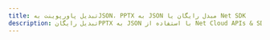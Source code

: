 ---title: تبدیل پاورپوینت بهJSON، PPTX به JSON مبدل رایگان یا Net SDKdescription: تبدیل رایگانPPTX به JSON با استفاده از Net Cloud APIs & SDK. همچنین اسناد Microsoft PowerPoint را در Cloud ایجاد، ویرایش و رندر کنید.---